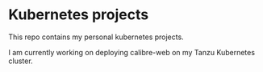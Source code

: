 # Kubernetes projects
This repo contains my personal kubernetes projects.

I am currently working on deploying calibre-web on my Tanzu Kubernetes cluster.